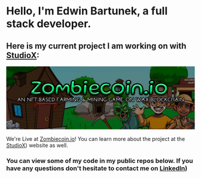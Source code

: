 # Hello, I'm Edwin Bartunek, a full stack developer.
## Here is my current project I am working on with [StudioX](https://www.studioxnfts.com/):
<a href="https://www.zombiecoin.io/"><img src="https://github.com/etuned/etuned/raw/main/images/zombiecoin.jpeg" alt="Zombiecoin Banner"/></a>

 We're Live at [Zombiecoin.io](https://www.zombiecoin.io)! You can learn more about the project at the [StudioX](https://www.studioxnfts.com/)) website as well. 

### You can view some of my code in my public repos below. If you have any questions don't hesitate to contact me on [LinkedIn](https://www.linkedin.com/in/ebartunek))
 

